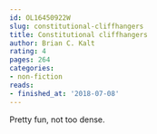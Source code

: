 ```yaml
---
id: OL16450922W
slug: constitutional-cliffhangers
title: Constitutional cliffhangers
author: Brian C. Kalt
rating: 4
pages: 264
categories:
- non-fiction
reads:
- finished_at: '2018-07-08'
---
```

Pretty fun, not too dense.
